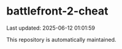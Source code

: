 # battlefront-2-cheat

Last updated: 2025-06-12 01:01:59

This repository is automatically maintained.
